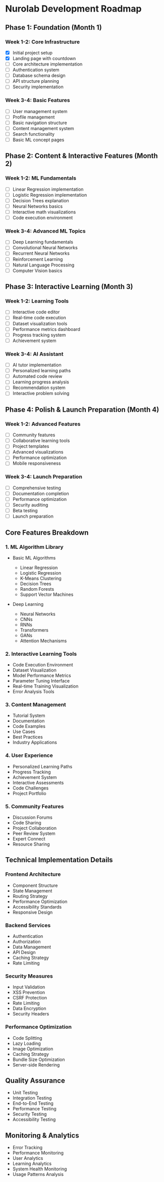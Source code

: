 # Nurolab Development Roadmap

## Phase 1: Foundation (Month 1)
### Week 1-2: Core Infrastructure
- [x] Initial project setup
- [x] Landing page with countdown
- [ ] Core architecture implementation
- [ ] Authentication system
- [ ] Database schema design
- [ ] API structure planning
- [ ] Security implementation

### Week 3-4: Basic Features
- [ ] User management system
- [ ] Profile management
- [ ] Basic navigation structure
- [ ] Content management system
- [ ] Search functionality
- [ ] Basic ML concept pages

## Phase 2: Content & Interactive Features (Month 2)
### Week 1-2: ML Fundamentals
- [ ] Linear Regression implementation
- [ ] Logistic Regression implementation
- [ ] Decision Trees explanation
- [ ] Neural Networks basics
- [ ] Interactive math visualizations
- [ ] Code execution environment

### Week 3-4: Advanced ML Topics
- [ ] Deep Learning fundamentals
- [ ] Convolutional Neural Networks
- [ ] Recurrent Neural Networks
- [ ] Reinforcement Learning
- [ ] Natural Language Processing
- [ ] Computer Vision basics

## Phase 3: Interactive Learning (Month 3)
### Week 1-2: Learning Tools
- [ ] Interactive code editor
- [ ] Real-time code execution
- [ ] Dataset visualization tools
- [ ] Performance metrics dashboard
- [ ] Progress tracking system
- [ ] Achievement system

### Week 3-4: AI Assistant
- [ ] AI tutor implementation
- [ ] Personalized learning paths
- [ ] Automated code review
- [ ] Learning progress analysis
- [ ] Recommendation system
- [ ] Interactive problem solving

## Phase 4: Polish & Launch Preparation (Month 4)
### Week 1-2: Advanced Features
- [ ] Community features
- [ ] Collaborative learning tools
- [ ] Project templates
- [ ] Advanced visualizations
- [ ] Performance optimization
- [ ] Mobile responsiveness

### Week 3-4: Launch Preparation
- [ ] Comprehensive testing
- [ ] Documentation completion
- [ ] Performance optimization
- [ ] Security auditing
- [ ] Beta testing
- [ ] Launch preparation

## Core Features Breakdown

### 1. ML Algorithm Library
- Basic ML Algorithms
  - Linear Regression
  - Logistic Regression
  - K-Means Clustering
  - Decision Trees
  - Random Forests
  - Support Vector Machines

- Deep Learning
  - Neural Networks
  - CNNs
  - RNNs
  - Transformers
  - GANs
  - Attention Mechanisms

### 2. Interactive Learning Tools
- Code Execution Environment
- Dataset Visualization
- Model Performance Metrics
- Parameter Tuning Interface
- Real-time Training Visualization
- Error Analysis Tools

### 3. Content Management
- Tutorial System
- Documentation
- Code Examples
- Use Cases
- Best Practices
- Industry Applications

### 4. User Experience
- Personalized Learning Paths
- Progress Tracking
- Achievement System
- Interactive Assessments
- Code Challenges
- Project Portfolio

### 5. Community Features
- Discussion Forums
- Code Sharing
- Project Collaboration
- Peer Review System
- Expert Connect
- Resource Sharing

## Technical Implementation Details

### Frontend Architecture
- Component Structure
- State Management
- Routing Strategy
- Performance Optimization
- Accessibility Standards
- Responsive Design

### Backend Services
- Authentication
- Authorization
- Data Management
- API Design
- Caching Strategy
- Rate Limiting

### Security Measures
- Input Validation
- XSS Prevention
- CSRF Protection
- Rate Limiting
- Data Encryption
- Security Headers

### Performance Optimization
- Code Splitting
- Lazy Loading
- Image Optimization
- Caching Strategy
- Bundle Size Optimization
- Server-side Rendering

## Quality Assurance
- Unit Testing
- Integration Testing
- End-to-End Testing
- Performance Testing
- Security Testing
- Accessibility Testing

## Monitoring & Analytics
- Error Tracking
- Performance Monitoring
- User Analytics
- Learning Analytics
- System Health Monitoring
- Usage Patterns Analysis
